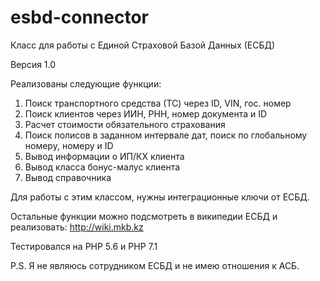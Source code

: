 # esbd-connector
Класс для работы с Единой Страховой Базой Данных (ЕСБД)

Версия 1.0

Реализованы следующие функции:
1) Поиск транспортного средства (ТС) через ID, VIN, гос. номер
2) Поиск клиентов через ИИН, РНН, номер документа и ID
3) Расчет стоимости обязательного страхования
4) Поиск полисов в заданном интервале дат, поиск по глобальному номеру, номеру и ID
5) Вывод информации о ИП/КХ клиента
6) Вывод класса бонус-малус клиента
7) Вывод справочника

Для работы с этим классом, нужны интеграционные ключи от ЕСБД.

Остальные функции можно подсмотреть в википедии ЕСБД и реализовать: http://wiki.mkb.kz

Тестировался на PHP 5.6 и PHP 7.1

P.S. Я не являюсь сотрудником ЕСБД и не имею отношения к АСБ.